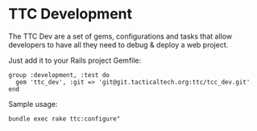 # TTC Development

The TTC Dev are a set of gems, configurations and tasks that allow developers to have all they need to debug & deploy a web project.

Just add it to your Rails project Gemfile:
```
group :development, :test do
  gem 'ttc_dev', :git => 'git@git.tacticaltech.org:ttc/tcc_dev.git'
end

```

Sample usage:
```
bundle exec rake ttc:configure"
```

